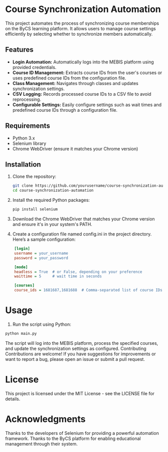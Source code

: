 # Course Synchronization Automation

This project automates the process of synchronizing course memberships on the ByCS learning platform. It allows users to manage course settings efficiently by selecting whether to synchronize members automatically.

## Features

- **Login Automation:** Automatically logs into the MEBIS platform using provided credentials.
- **Course ID Management:** Extracts course IDs from the user's courses or uses predefined course IDs from the configuration file.
- **Class Management:** Navigates through classes and updates synchronization settings.
- **CSV Logging:** Records processed course IDs to a CSV file to avoid reprocessing.
- **Configurable Settings:** Easily configure settings such as wait times and predefined course IDs through a configuration file.

## Requirements

- Python 3.x
- Selenium library
- Chrome WebDriver (ensure it matches your Chrome version)

## Installation

1. Clone the repository:
   ```bash
   git clone https://github.com/yourusername/course-synchronization-automation.git
   cd course-synchronization-automation
   ```

2. Install the required Python packages:
    ```bash
    pip install selenium
    ```
3. Download the Chrome WebDriver that matches your Chrome version and ensure it's in your system's PATH.

4. Create a configuration file named config.ini in the project directory. Here’s a sample configuration:
```ini
    [login]
    username = your_username
    password = your_password

    [mode]
    headless = True  # or False, depending on your preference
    waittime = 5     # wait time in seconds

    [courses]
    course_ids = 1681687,1681688  # Comma-separated list of course IDs (optional)
```
# Usage
1. Run the script using Python:
```bash
python main.py
```
The script will log into the MEBIS platform, process the specified courses, and update the synchronization settings as configured.
Contributing
Contributions are welcome! If you have suggestions for improvements or want to report a bug, please open an issue or submit a pull request.

# License
This project is licensed under the MIT License - see the LICENSE file for details.

# Acknowledgments
Thanks to the developers of Selenium for providing a powerful automation framework.
Thanks to the ByCS platform for enabling educational management through their system.
